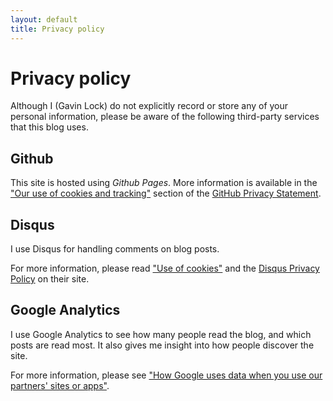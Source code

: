 ```yaml
---
layout: default
title: Privacy policy
---
```


# Privacy policy

Although I (Gavin Lock) do not explicitly record or store any of your
personal information, please be aware of the following third-party
services that this blog uses.

## Github

This site is hosted using *Github Pages*. More information is
available in the ["Our use of cookies and
tracking"](https://help.github.com/en/github/site-policy/github-privacy-statement#our-use-of-cookies-and-tracking)
section of the [GitHub Privacy
Statement](https://help.github.com/en/github/site-policy/github-privacy-statement).

## Disqus

I use Disqus for handling comments on blog posts.

For more information, please read ["Use of cookies"](https://help.disqus.com/en/articles/1717155-use-of-cookies) and the [Disqus Privacy Policy](https://help.disqus.com/en/articles/1717103-disqus-privacy-policy) on their site.

## Google Analytics

I use Google Analytics to see how many people read the blog, and which
posts are read most. It also gives me insight into how people discover
the site.

For more information, please see ["How Google uses data when you use our partners' sites or apps"](https://www.google.com/policies/privacy/partners/).
